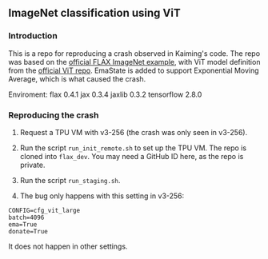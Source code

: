 ## ImageNet classification using ViT

### Introduction

This is a repo for reproducing a crash observed in Kaiming's code. The repo was based on the [official FLAX ImageNet example](https://github.com/google/flax/tree/main/examples/imagenet), with ViT model definition from the [official ViT repo](https://github.com/google-research/vision_transformer). EmaState is added to support Exponential Moving Average, which is what caused the crash.

Enviroment:
flax                         0.4.1
jax                          0.3.4
jaxlib                       0.3.2
tensorflow                   2.8.0

### Reproducing the crash

1. Request a TPU VM with v3-256 (the crash was only seen in v3-256).

1. Run the script `run_init_remote.sh` to set up the TPU VM. The repo is cloned into `flax_dev`. You may need a GitHub ID here, as the repo is private.

1. Run the script `run_staging.sh`.

1. The bug only happens with this setting in v3-256:
```
CONFIG=cfg_vit_large
batch=4096
ema=True
donate=True
```
It does not happen in other settings.



